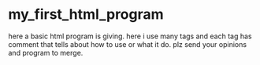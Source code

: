 # my_first_html_program
here a basic html program is giving.
here i use many tags and each tag has comment that tells about how to use or what it do.
plz send your opinions and program to merge.
